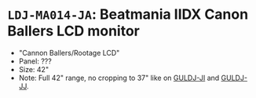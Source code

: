 # `LDJ-MA014-JA`: Beatmania IIDX Canon Ballers LCD monitor

* "Cannon Ballers/Rootage LCD"
* Panel: ???
* Size: 42"
* Note: Full 42" range, no cropping to 37" like on [GULDJ-JI](GULDJ-JI.md) and
  [GULDJ-JJ](GULDJ-JJ.md). 